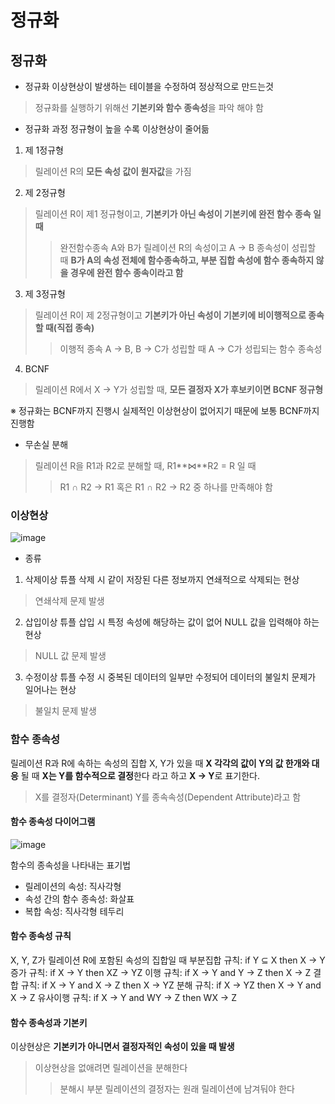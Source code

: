 정규화
==========================
## 정규화
* 정규화
이상현상이 발생하는 테이블을 수정하여 정상적으로 만드는것
> 정규화를 실행하기 위해선 **기본키와 함수 종속성**을 파악 해야 함

* 정규화 과정
정규형이 높을 수록 이상현상이 줄어듦

1. 제 1정규형
> 릴레이션 R의 **모든 속성 값이 원자값**을 가짐
2. 제 2정규형
> 릴레이션 R이 제1 정규형이고, **기본키가 아닌 속성이 기본키에 완전 함수 종속 일 때**
>> 완전함수종속
> A와 B가 릴레이션 R의 속성이고 A → B 종속성이 성립할 때 **B가 A의 속성 전체에 함수종속하고, 부분 집합 속성에 함수 종속하지 않을 경우에 완전 함수 종속이라고 함**
3.  제 3정규형
> 릴레이션 R이 제 2정규형이고 **기본키가 아닌 속성이 기본키에 비이행적으로 종속할 때(직접 종속)** 
>> 이행적 종속
> A → B, B → C가 성립할 때 A → C가 성립되는 함수 종속성
4.  BCNF
> 릴레이션 R에서 X → Y가 성립할 때, **모든 결정자 X가 후보키이면 BCNF 정규형**

※ 정규화는 BCNF까지 진행시 실제적인 이상현상이 없어지기 때문에 보통 BCNF까지 진행함 

* 무손실 분해
> 릴레이션 R을 R1과 R2로 분해할 때, R1**⋈**R2 = R 일 때
>> R1 ∩ R2 → R1 혹은 R1 ∩ R2 → R2 중 하나를 만족해야 함

### 이상현상
![image](https://user-images.githubusercontent.com/96763658/179692177-fce50bc3-268b-44eb-a4d1-db1cd71e6c49.png)


* 종류
1. 삭제이상
튜플 삭제 시 같이 저장된 다른 정보까지 연쇄적으로 삭제되는 현상
>연쇄삭제 문제 발생

2. 삽입이상
튜플 삽입 시 특정 속성에 해당하는 값이 없어 NULL 값을 입력해야 하는 현상
> NULL 값 문제 발생

3. 수정이상
튜플 수정 시 중복된 데이터의 일부만 수정되어 데이터의 불일치 문제가 일어나는 현상
> 불일치 문제 발생

### 함수 종속성
릴레이션 R과 R에 속하는 속성의 집합 X, Y가 있을 때 **X 각각의 값이 Y의 값 한개와 대응** 될 때 **X는 Y를 함수적으로 결정**한다 라고 하고 **X → Y**로 표기한다.
> X를 결정자(Determinant) Y를 종속속성(Dependent Attribute)라고 함

#### 함수 종속성 다이어그램
![image](https://user-images.githubusercontent.com/96763658/179693437-6145efe3-f5e1-4648-9360-cb42f5119265.png)

함수의 종속성을 나타내는 표기법
* 릴레이션의 속성: 직사각형
* 속성 간의 함수 종속성: 화살표
* 복합 속성: 직사각형 테두리

#### 함수 종속성 규칙
X, Y, Z가 릴레이션 R에 포함된 속성의 집합일 때
부분집합 규칙: if Y ⊆ X then X → Y
증가 규칙: if X → Y then XZ → YZ
이행 규칙: if X → Y and Y → Z then X → Z
결합 규칙: if X → Y and X → Z then X → YZ
분해 규칙: if X → YZ then X → Y and X → Z
유사이행 규칙: if X → Y and WY → Z then WX → Z

#### 함수 종속성과 기본키
이상현상은 **기본키가 아니면서 결정자적인 속성이 있을 때 발생**
> 이상현상을 없애려면 릴레이션을 분해한다
>> 분해시 부분 릴레이션의 결정자는 원래 릴레이션에 남겨둬야 한다

